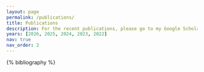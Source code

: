 ```yaml
---
layout: page
permalink: /publications/
title: Publications
description: For the recent publications, please go to my Google Scholar directly.
years: [2026, 2025, 2024, 2023, 2022]
nav: true
nav_order: 2
---
```


<!-- _pages/publications.md -->

<!-- Bibsearch Feature -->

<!-- {% include bib_search.liquid %} -->

<div class="publications">

{% bibliography %}

</div>
